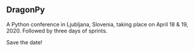 ## DragonPy

A Python conference in Ljubljana, Slovenia, taking place on April 18 & 19, 2020. Followed by three days of sprints. 

Save the date!
